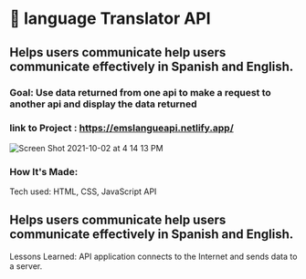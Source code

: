 # 👋 language Translator API 

<h2> Helps users communicate help users communicate effectively in Spanish and English.</h2>

### Goal: Use data returned from one api to make a request to another api and display the data returned
### link to Project : https://emslangueapi.netlify.app/
![Screen Shot 2021-10-02 at 4 14 13 PM](https://user-images.githubusercontent.com/89624071/135730914-49c80ea4-faa2-4229-846a-f0297709e4e7.png)

### How It's Made: 
Tech used: HTML, CSS, JavaScript API

<h2> Helps users communicate help users communicate effectively in Spanish and English.</h2>

Lessons Learned:
API application connects to the Internet and sends data to a server.
